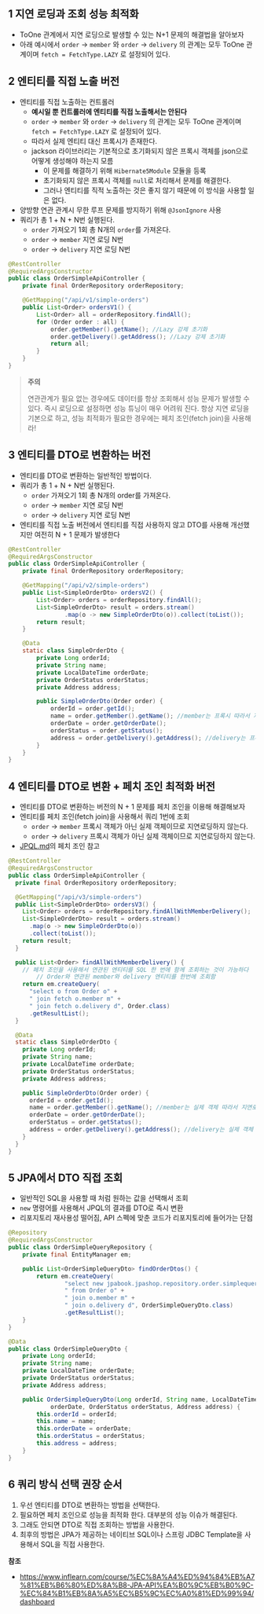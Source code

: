 ##  1 지연 로딩과 조회 성능 최적화

* ToOne 관계에서 지연 로딩으로 발생할 수 있는 N+1 문제의 해결법을 알아보자
* 아래 예시에서 `order` -> `member` 와 `order` -> `delivery` 의 관계는 모두 ToOne 관계이며 `fetch = FetchType.LAZY` 로 설정되어 있다.



##  2 엔티티를 직접 노출 버전

* 엔티티를 직접 노출하는 컨트롤러
  * **예시일 뿐 컨트롤러에 엔티티를 직접 노출해서는 안된다**
  * `order` -> `member` 와 `order` -> `delivery` 의 관계는 모두 ToOne 관계이며 `fetch = FetchType.LAZY` 로 설정되어 있다.
  * 따라서 실제 엔티티 대신 프록시가 존재한다.
  * jackson 라이브러리는 기본적으로 초기화되지 않은 프록시 객체를 json으로 어떻게 생성해야 하는지 모름
    * 이 문제를 해결하기 위해 `Hibernate5Module` 모듈을 등록
    * 초기화되지 않은 프록시 객체를 `null`로 처리해서 문제를 해결한다.
    * 그러나 엔티티를 직적 노출하는 것은 좋지 않기 때문에 이 방식을 사용할 일은 없다.
* 양방향 연관 관계시 무한 루프 문제를 방지하기 위해 `@JsonIgnore` 사용
* 쿼리가 총 1 + N + N번 실행된다.
  * `order` 가져오기 1회 총 N개의 `order`를 가져온다.
  * `order` -> `member` 지연 로딩 N번
  * `order` -> `delivery` 지연 로딩 N번

```java
@RestController
@RequiredArgsConstructor
public class OrderSimpleApiController {
    private final OrderRepository orderRepository;

    @GetMapping("/api/v1/simple-orders")
    public List<Order> ordersV1() {
        List<Order> all = orderRepository.findAll();
        for (Order order : all) {
            order.getMember().getName(); //Lazy 강제 초기화
            order.getDelivery().getAddress(); //Lazy 강제 초기화
            return all;
        }
    }
}
```



> **주의**
>
> 연관관계가 필요 없는 경우에도 데이터를 항상 조회해서 성능 문제가 발생할 수 있다. 즉시 로딩으로 설정하면 성능 튜닝이 매우 어려워 진다. 항상 지연 로딩을 기본으로 하고, 성능 최적화가 필요한 경우에는 페치 조인(fetch join)을 사용해라!



##  3 엔티티를 DTO로 변환하는 버전

* 엔티티를 DTO로 변환하는 일반적인 방법이다.
* 쿼리가 총 1 + N + N번 실행된다.
  * `order` 가져오기 1회 총 N개의 order를 가져온다.
  * `order` -> `member` 지연 로딩 N번
  * `order` -> `delivery` 지연 로딩 N번
* 엔티티를 직접 노출 버전에서 엔티티를 직접 사용하지 않고 DTO를 사용해 개선했지만 여전히 N + 1 문제가 발생한다

```java
@RestController
@RequiredArgsConstructor
public class OrderSimpleApiController {
    private final OrderRepository orderRepository;

    @GetMapping("/api/v2/simple-orders")
    public List<SimpleOrderDto> ordersV2() {
        List<Order> orders = orderRepository.findAll();
        List<SimpleOrderDto> result = orders.stream()
                .map(o -> new SimpleOrderDto(o)).collect(toList());
        return result;
    }

    @Data
    static class SimpleOrderDto {
        private Long orderId;
        private String name;
        private LocalDateTime orderDate;
        private OrderStatus orderStatus;
        private Address address;

        public SimpleOrderDto(Order order) {
            orderId = order.getId();
            name = order.getMember().getName(); //member는 프록시 따라서 지연로딩
            orderDate = order.getOrderDate();
            orderStatus = order.getStatus();
            address = order.getDelivery().getAddress(); //delivery는 프록시 따라서 지연로딩
        }
    }
}
```



##  4 엔티티를 DTO로 변환 + 페치 조인 최적화 버전

* 엔티티를 DTO로 변환하는 버전의 N + 1 문제를 페치 조인을 이용해 해결해보자
* 엔티티를 페치 조인(fetch join)을 사용해서 쿼리 1번에 조회
  * `order` -> `member` 프록시 객체가 아닌 실제 객체이므로 지연로딩하지 않는다.
  * `order` -> `delivery` 프록시 객체가 아닌 실제 객체이므로 지연로딩하지 않는다.
* [JPQL.md](JPQL.md)의 페치 조인 참고

```java
@RestController
@RequiredArgsConstructor
public class OrderSimpleApiController {
  private final OrderRepository orderRepository;

  @GetMapping("/api/v3/simple-orders")
  public List<SimpleOrderDto> ordersV3() {
    List<Order> orders = orderRepository.findAllWithMemberDelivery();
    List<SimpleOrderDto> result = orders.stream()
      .map(o -> new SimpleOrderDto(o))
      .collect(toList());
    return result;
  }

  public List<Order> findAllWithMemberDelivery() {
    // 페치 조인을 사용해서 연관된 엔티티를 SQL 한 번에 함께 조회하는 것이 가능하다
		// Order와 연관된 member와 delivery 엔티티를 한번에 조회함
    return em.createQuery(
      "select o from Order o" +
      " join fetch o.member m" +
      " join fetch o.delivery d", Order.class)
      .getResultList();
  }

  @Data
  static class SimpleOrderDto {
    private Long orderId;
    private String name;
    private LocalDateTime orderDate;
    private OrderStatus orderStatus;
    private Address address;

    public SimpleOrderDto(Order order) {
      orderId = order.getId();
      name = order.getMember().getName(); //member는 실제 객체 따라서 지연로딩하지 않는다.
      orderDate = order.getOrderDate();
      orderStatus = order.getStatus();
      address = order.getDelivery().getAddress(); //delivery는 실제 객체 따라서 지연로딩하지 않는다.
    }
  }
}
```



##  5 JPA에서 DTO 직접 조회

* 일반적인 SQL을 사용할 때 처럼 원하는 값을 선택해서 조회
* `new` 명령어를 사용해서 JPQL의 결과를 DTO로 즉시 변환
* 리포지토리 재사용성 떨어짐, API 스펙에 맞춘 코드가 리포지토리에 들어가는 단점

```java
@Repository
@RequiredArgsConstructor
public class OrderSimpleQueryRepository {
    private final EntityManager em;

    public List<OrderSimpleQueryDto> findOrderDtos() {
        return em.createQuery(
                "select new jpabook.jpashop.repository.order.simplequery.OrderSimpleQueryDto(o.id, m.name, o.orderDate, o.status, d.address)" +
                " from Order o" +
                " join o.member m" +
                " join o.delivery d", OrderSimpleQueryDto.class)
                .getResultList();
    }
}
```

```java
@Data
public class OrderSimpleQueryDto {
    private Long orderId;
    private String name;
    private LocalDateTime orderDate;
    private OrderStatus orderStatus;
    private Address address;

    public OrderSimpleQueryDto(Long orderId, String name, LocalDateTime
            orderDate, OrderStatus orderStatus, Address address) {
        this.orderId = orderId;
        this.name = name;
        this.orderDate = orderDate;
        this.orderStatus = orderStatus;
        this.address = address;
    }
}
```



##  6 쿼리 방식 선택 권장 순서

1. 우선 엔티티를 DTO로 변환하는 방법을 선택한다.
2. 필요하면 페치 조인으로 성능을 최적화 한다. 대부분의 성능 이슈가 해결된다.
3. 그래도 안되면 DTO로 직접 조회하는 방법을 사용한다.
4. 최후의 방법은 JPA가 제공하는 네이티브 SQL이나 스프링 JDBC Template을 사용해서 SQL을 직접 사용한다.



**참조**

* https://www.inflearn.com/course/%EC%8A%A4%ED%94%84%EB%A7%81%EB%B6%80%ED%8A%B8-JPA-API%EA%B0%9C%EB%B0%9C-%EC%84%B1%EB%8A%A5%EC%B5%9C%EC%A0%81%ED%99%94/dashboard